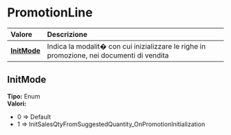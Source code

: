 # PromotionLine

| Valore | Descrizione |
| :--- | :--- |
| [**InitMode**](promotionline.md#initmode) | Indica la modalit� con cui inizializzare le righe in promozione, nei documenti di vendita |

## InitMode

**Tipo:** Enum  
**Valori:**

* 0 =&gt; Default
* 1 =&gt; InitSalesQtyFromSuggestedQuantity\_OnPromotionInitialization
